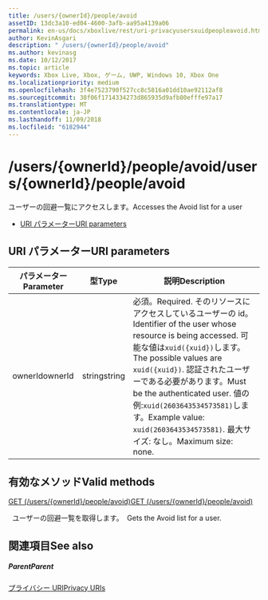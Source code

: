 ```yaml
---
title: /users/{ownerId}/people/avoid
assetID: 13dc3a10-ed04-4600-3afb-aa95a4139a06
permalink: en-us/docs/xboxlive/rest/uri-privacyusersxuidpeopleavoid.html
author: KevinAsgari
description: " /users/{ownerId}/people/avoid"
ms.author: kevinasg
ms.date: 10/12/2017
ms.topic: article
keywords: Xbox Live, Xbox, ゲーム, UWP, Windows 10, Xbox One
ms.localizationpriority: medium
ms.openlocfilehash: 3f4e7523790f527cc8c5816a01dd10ae92112af8
ms.sourcegitcommit: 38f06f1714334273d865935d9afb80efffe97a17
ms.translationtype: MT
ms.contentlocale: ja-JP
ms.lasthandoff: 11/09/2018
ms.locfileid: "6182944"
---
```

# <a name="usersowneridpeopleavoid"></a><span data-ttu-id="68005-104">/users/{ownerId}/people/avoid</span><span class="sxs-lookup"><span data-stu-id="68005-104">/users/{ownerId}/people/avoid</span></span>
<span data-ttu-id="68005-105">ユーザーの回避一覧にアクセスします。</span><span class="sxs-lookup"><span data-stu-id="68005-105">Accesses the Avoid list for a user</span></span>

  * [<span data-ttu-id="68005-106">URI パラメーター</span><span class="sxs-lookup"><span data-stu-id="68005-106">URI parameters</span></span>](#ID4EQ)

<a id="ID4EQ"></a>


## <a name="uri-parameters"></a><span data-ttu-id="68005-107">URI パラメーター</span><span class="sxs-lookup"><span data-stu-id="68005-107">URI parameters</span></span>

| <span data-ttu-id="68005-108">パラメーター</span><span class="sxs-lookup"><span data-stu-id="68005-108">Parameter</span></span>| <span data-ttu-id="68005-109">型</span><span class="sxs-lookup"><span data-stu-id="68005-109">Type</span></span>| <span data-ttu-id="68005-110">説明</span><span class="sxs-lookup"><span data-stu-id="68005-110">Description</span></span>|
| --- | --- | --- |
| <span data-ttu-id="68005-111">ownerId</span><span class="sxs-lookup"><span data-stu-id="68005-111">ownerId</span></span>| <span data-ttu-id="68005-112">string</span><span class="sxs-lookup"><span data-stu-id="68005-112">string</span></span>| <span data-ttu-id="68005-113">必須。</span><span class="sxs-lookup"><span data-stu-id="68005-113">Required.</span></span> <span data-ttu-id="68005-114">そのリソースにアクセスしているユーザーの id。</span><span class="sxs-lookup"><span data-stu-id="68005-114">Identifier of the user whose resource is being accessed.</span></span> <span data-ttu-id="68005-115">可能な値は<code>xuid({xuid})</code>します。</span><span class="sxs-lookup"><span data-stu-id="68005-115">The possible values are <code>xuid({xuid})</code>.</span></span> <span data-ttu-id="68005-116">認証されたユーザーである必要があります。</span><span class="sxs-lookup"><span data-stu-id="68005-116">Must be the authenticated user.</span></span> <span data-ttu-id="68005-117">値の例:<code>xuid(2603643534573581)</code>します。</span><span class="sxs-lookup"><span data-stu-id="68005-117">Example value: <code>xuid(2603643534573581)</code>.</span></span> <span data-ttu-id="68005-118">最大サイズ: なし。</span><span class="sxs-lookup"><span data-stu-id="68005-118">Maximum size: none.</span></span> |

<a id="ID4ERB"></a>


## <a name="valid-methods"></a><span data-ttu-id="68005-119">有効なメソッド</span><span class="sxs-lookup"><span data-stu-id="68005-119">Valid methods</span></span>

[<span data-ttu-id="68005-120">GET (/users/{ownerId}/people/avoid)</span><span class="sxs-lookup"><span data-stu-id="68005-120">GET (/users/{ownerId}/people/avoid)</span></span>](uri-privacyusersxuidpeopleavoidget.md)

<span data-ttu-id="68005-121">&nbsp;&nbsp;ユーザーの回避一覧を取得します。</span><span class="sxs-lookup"><span data-stu-id="68005-121">&nbsp;&nbsp;Gets the Avoid list for a user.</span></span>

<a id="ID4E2B"></a>


## <a name="see-also"></a><span data-ttu-id="68005-122">関連項目</span><span class="sxs-lookup"><span data-stu-id="68005-122">See also</span></span>

<a id="ID4E4B"></a>


##### <a name="parent"></a><span data-ttu-id="68005-123">Parent</span><span class="sxs-lookup"><span data-stu-id="68005-123">Parent</span></span>

[<span data-ttu-id="68005-124">プライバシー URI</span><span class="sxs-lookup"><span data-stu-id="68005-124">Privacy URIs</span></span>](atoc-reference-privacyv2.md)
